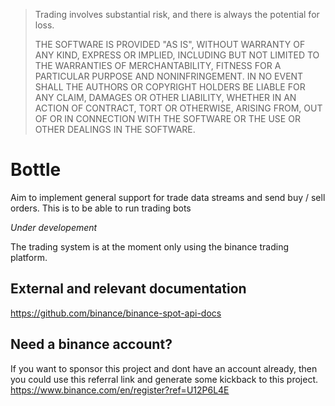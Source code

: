 >Trading involves substantial risk, and there is always the potential for loss.
>
>THE SOFTWARE IS PROVIDED "AS IS", WITHOUT WARRANTY OF ANY KIND, EXPRESS OR IMPLIED, INCLUDING BUT NOT LIMITED TO THE WARRANTIES OF MERCHANTABILITY, FITNESS FOR A PARTICULAR PURPOSE AND NONINFRINGEMENT. IN NO EVENT SHALL THE AUTHORS OR COPYRIGHT HOLDERS BE LIABLE FOR ANY CLAIM, DAMAGES OR OTHER LIABILITY, WHETHER IN AN ACTION OF CONTRACT, TORT OR OTHERWISE, ARISING FROM, OUT OF OR IN CONNECTION WITH THE SOFTWARE OR THE USE OR OTHER DEALINGS IN THE SOFTWARE.

# Bottle


Aim to implement general support for trade data streams and send buy / sell orders. 
This is to be able to run trading bots

*Under developement*

The trading system is at the moment only using the binance trading platform.

## External and relevant documentation
https://github.com/binance/binance-spot-api-docs

## Need a binance account?
If you want to sponsor this project and dont have an account already, 
then you could use this referral link and generate some kickback to this project.
https://www.binance.com/en/register?ref=U12P6L4E
